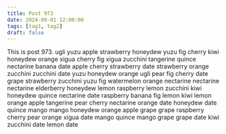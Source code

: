 ```yaml
---
title: Post 973
date: 2024-09-01 12:00:00
tags: [tag1, tag2]
draft: false
---
```

This is post 973.
ugli
yuzu
apple
strawberry
honeydew
yuzu
fig
cherry
kiwi
honeydew
orange
xigua
cherry
fig
xigua
zucchini
tangerine
quince
nectarine
banana
date
apple
cherry
strawberry
date
strawberry
orange
zucchini
zucchini
date
yuzu
honeydew
orange
ugli
pear
fig
cherry
date
grape
strawberry
zucchini
yuzu
fig
watermelon
orange
nectarine
nectarine
nectarine
elderberry
honeydew
lemon
raspberry
lemon
zucchini
kiwi
honeydew
quince
nectarine
date
raspberry
banana
fig
lemon
kiwi
lemon
orange
apple
tangerine
pear
cherry
nectarine
orange
date
honeydew
date
quince
mango
mango
honeydew
orange
apple
grape
grape
raspberry
cherry
pear
orange
xigua
date
mango
quince
mango
grape
grape
date
kiwi
zucchini
date
lemon
date
